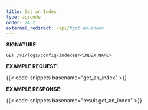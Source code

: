```yaml
---
title: Get an Index
type: apicode
order: 24.2
external_redirect: /api/#get-an-index
---
```


**SIGNATURE**:

`GET /v1/logs/config/indexes/<INDEX_NAME>`

**EXAMPLE REQUEST**:

{{< code-snippets basename="get_an_index" >}}

**EXAMPLE RESPONSE**:

{{< code-snippets basename="result.get_an_index" >}}
